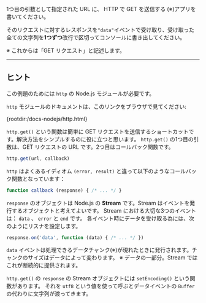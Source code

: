 1つ目の引数として指定された URL に、 HTTP で GET を送信する (※)アプリを書いてください。

そのリクエストに対するレスポンスを`"data"`イベントで受け取り、受け取った全ての文字列を**1つずつ**改行で区切ってコンソールに書き出してください。

※ これからは「GET リクエスト」と記述します。

----------------------------------------------------------------------
## ヒント

この例題のためには `http` の Node.js モジュールが必要です。

`http` モジュールのドキュメントは、このリンクをブラウザで見てください:

  {rootdir:/docs-nodejs/http.html}

`http.get()` という関数は簡単に GET リクエストを送信するショートカットです。解決方法をシンプルするのに役に立つと思います。
`http.get()` の1つ目の引数は、GET リクエストの URL です。2つ目はコールバック関数です。

```js
http.get(url, callback)
```

`http` はよくあるイディオム  `(error, result)` と違って以下のようなコールバック関数となっています：

```js
function callback (response) { /* ... */ }
```

`response` のオブジェクトは Node.js の **Stream** です。Stream はイベントを発行するオブジェクトと考えてよいです。
Stream における大切な3つのイベントは： `data` 、 `error` と `end` です。
各イベント時にデータを受け取る為には、次のようにリスナを設定します。

```js
response.on('data', function (data) { /* ... */ })
```

`data` イベントは処理できるデータチャンク(※)が現れたときに発行されます。チャンクのサイズはデータによって変わります。
※ データの一部分。Stream ではこれが断続的に提供されます。

`http.get()` の `response` の Stream オブジェクトには `setEncoding()` という関数があります。
それを `utf8` という値を使って呼ぶとデータイベントの `Buffer` の代わりに文字列が渡ってきます。
